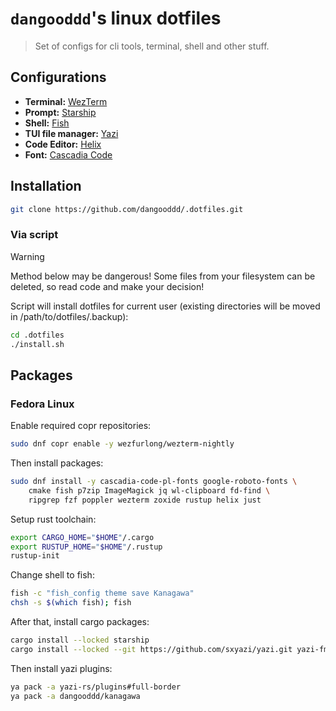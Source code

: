 # `dangooddd`'s linux dotfiles
> Set of configs for cli tools, terminal, shell and other stuff.


## Configurations 
* **Terminal:** [WezTerm](https://github.com/wez/wezterm)
* **Prompt:** [Starship](https://github.com/starship/starship)
* **Shell:** [Fish](https://github.com/fish-shell/fish-shell)
* **TUI file manager:** [Yazi](https://github.com/sxyazi/yazi)
* **Code Editor:** [Helix](https://github.com/helix-editor/helix)
* **Font:** [Cascadia Code](https://github.com/microsoft/cascadia-code)


## Installation

```bash
git clone https://github.com/dangooddd/.dotfiles.git
```

### Via script
> [!Warning]
> Method below may be dangerous! Some files from your filesystem can be deleted, so read code and make your decision!

Script will install dotfiles for current user 
(existing directories will be moved in /path/to/dotfiles/.backup):
```bash
cd .dotfiles
./install.sh
```


## Packages

### Fedora Linux

Enable required copr repositories:
```sh 
sudo dnf copr enable -y wezfurlong/wezterm-nightly
```

Then install packages:
```sh
sudo dnf install -y cascadia-code-pl-fonts google-roboto-fonts \
    cmake fish p7zip ImageMagick jq wl-clipboard fd-find \
    ripgrep fzf poppler wezterm zoxide rustup helix just
```

Setup rust toolchain:
```sh
export CARGO_HOME="$HOME"/.cargo
export RUSTUP_HOME="$HOME"/.rustup
rustup-init
```

Change shell to fish:
```sh
fish -c "fish_config theme save Kanagawa"
chsh -s $(which fish); fish
```

After that, install cargo packages:
```sh
cargo install --locked starship
cargo install --locked --git https://github.com/sxyazi/yazi.git yazi-fm yazi-cli
```

Then install yazi plugins:
```sh
ya pack -a yazi-rs/plugins#full-border
ya pack -a dangooddd/kanagawa
```
